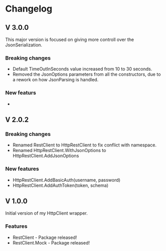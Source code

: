 # Changelog

## V 3.0.0

This major version is focused on giving more controll over the JsonSerialization.
 
### Breaking changes

- Default TimeOutInSeconds value increased from 10 to 30 seconds.
- Removed the JsonOptions parameters from all the constructors, due to a rework on how JsonParsing is handled.

### New featurs

- 

## V 2.0.2

### Breaking changes

- Renamed RestClient to HttpRestClient to fix conflict with namespace.
- Renamed HttpRestClient.WithJsonOptions to HttpRestClient.AddJsonOptions

### New features

- HttpRestClient.AddBasicAuth(username, password)
- HttpRestClient.AddAuthToken(token, schema)

## V 1.0.0

 Initial version of my HttpClient wrapper.

### Features

- RestClient - Package released!
- RestClient.Mock - Package released!
